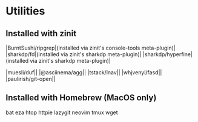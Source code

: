# Utilities

## Installed with zinit

|BurntSushi/ripgrep|(installed via zinit's console-tools meta-plugin)|
|sharkdp/fd|(installed via zinit's sharkdp meta-plugin)|
|sharkdp/hyperfine|(installed via zinit's sharkdp meta-plugin)|

|muesli/duf||
|@asciinema/agg||
|tstack/lnav||
|whjvenyl/fasd||
|paulirish/git-open||

## Installed with Homebrew (MacOS only)

bat
eza
htop
httpie
lazygit
neovim
tmux
wget